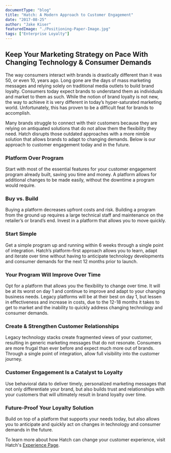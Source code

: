 ```yaml
---
documentType: "blog"
title: "Hatch: A Modern Approach to Customer Engagement"
date: "2017-08-25"
author: "Jake Kiser"
featuredImage: "./Positioning-Paper-Image.jpg"
tags: ["Enterprise Loyalty"]
---
```


## Keep Your Marketing Strategy on Pace With Changing Technology & Consumer Demands

The way consumers interact with brands is drastically different than it was 50, or even 10, years ago. Long gone are the days of mass marketing messages and relying solely on traditional media outlets to build brand loyalty. Consumers today expect brands to understand them as individuals and market to them as such. While the notion of brand loyalty is not new, the way to achieve it is very different in today’s hyper-saturated marketing world. Unfortunately, this has proven to be a difficult feat for brands to accomplish.

Many brands struggle to connect with their customers because they are relying on antiquated solutions that do not allow them the flexibility they need. Hatch disrupts those outdated approaches with a more nimble solution that allows brands to adapt to changing demands. Below is our approach to customer engagement today and in the future.

### Platform Over Program

Start with most of the essential features for your customer engagement program already built, saving you time and money. A platform allows for additional changes to be made easily, without the downtime a program would require.

### Buy vs. Build

Buying a platform decreases upfront costs and risk. Building a program from the ground up requires a large technical staff and maintenance on the retailer’s or brand’s end. Invest in a platform that allows you to move quickly.

### Start Simple

Get a simple program up and running within 6 weeks through a single point of integration. Hatch’s platform-first approach allows you to learn, adapt and iterate over time without having to anticipate technology developments and consumer demands for the next 12 months prior to launch.

### Your Program Will Improve Over Time

Opt for a platform that allows you the flexibility to change over time. It will be at its worst on day 1 and continue to improve and adapt to your changing business needs. Legacy platforms will be at their best on day 1, but lessen in effectiveness and increase in costs, due to the 12-18 months it takes to get to market and the inability to quickly address changing technology and consumer demands.

### Create & Strengthen Customer Relationships

Legacy technology stacks create fragmented views of your customer, resulting in generic marketing messages that do not resonate. Consumers are more frugal than ever before and expect much more out of brands. Through a single point of integration, allow full visibility into the customer journey.

### Customer Engagement Is a Catalyst to Loyalty

Use behavioral data to deliver timely, personalized marketing messages that not only differentiate your brand, but also builds trust and relationships with your customers that will ultimately result in brand loyalty over time.

### Future-Proof Your Loyalty Solution

Build on top of a platform that supports your needs today, but also allows you to anticipate and quickly act on changes in technology and consumer demands in the future.



To learn more about how Hatch can change your customer experience, visit Hatch's [Experience Page](/c-store).
